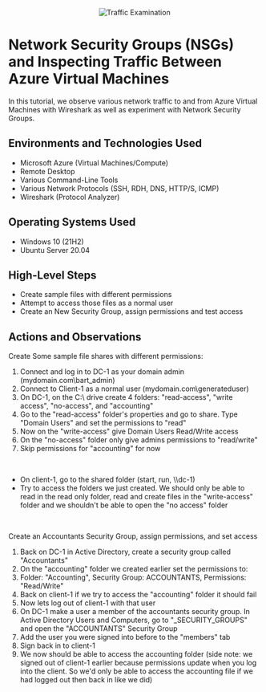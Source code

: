 <p align="center">
<img src="https://i.imgur.com/Ua7udoS.png" alt="Traffic Examination"/>
</p>

<h1>Network Security Groups (NSGs) and Inspecting Traffic Between Azure Virtual Machines</h1>
In this tutorial, we observe various network traffic to and from Azure Virtual Machines with Wireshark as well as experiment with Network Security Groups. <br />


<h2>Environments and Technologies Used</h2>

- Microsoft Azure (Virtual Machines/Compute)
- Remote Desktop
- Various Command-Line Tools
- Various Network Protocols (SSH, RDH, DNS, HTTP/S, ICMP)
- Wireshark (Protocol Analyzer)

<h2>Operating Systems Used </h2>

- Windows 10 (21H2)
- Ubuntu Server 20.04

<h2>High-Level Steps</h2>

- Create sample files with different permissions
- Attempt to access those files as a normal user
- Create an New Security Group, assign permissions and test access

<h2>Actions and Observations</h2>


<p>
  Create Some sample file shares with different permissions:
<ol>
  <li>Connect and log in to DC-1 as your domain admin (mydomain.com\bart_admin)</li>
  <li>Connect to Client-1 as a normal user (mydomain.com\generateduser)</li>
  <li>On DC-1, on the C:\ drive create 4 folders: "read-access", "write access", "no-access", and "accounting"</li>
  <li>Go to the "read-access" folder's properties and go to share. Type "Domain Users" and set the permissions to "read" </li>
  <li>Now on the "write-access" give Domain Users Read/Write access</li>
  <li>On the "no-access" folder only give admins permissions to "read/write"</li>
  <li>Skip permissions for "accounting" for now</li>
</ol>
</p>
<br />

<p>
  <ul>
    <li>On client-1, go to the shared folder (start, run, \\dc-1)</li>
    <li>Try to access the folders we just created. We should only be able to read in the read only folder, read and create files in the "write-access" folder and we shouldn't be able to open the "no access" folder</li>
  </ul>
</p>
<br />


<p>
  Create an Accountants Security Group, assign permissions, and set access
<ol>
  <li>Back on DC-1 in Active Directory, create a security group called "Accountants"</li>
  <li>On the "accounting" folder we created earlier set the permissions to:</li>
  <li>Folder: "Accounting", Security Group: ACCOUNTANTS, Permissions: "Read/Write"</li>
  <li>Back on client-1 if we try to access the "accounting" folder it should fail</li>
  <li>Now lets log out of client-1 with that user</li>
  <li>On DC-1 make a user a member of the accountants security group. In Active Directory Users and Computers, go to "_SECURITY_GROUPS" and open the "ACCOUNTANTS" Security Group </li>
  <li>Add the user you were signed into before to the "members" tab</li>
  <li>Sign back in to client-1 </li>
  <li>We now should be able to access the accounting folder (side note: we signed out of client-1 earlier because permissions update when you log into the client. So we'd only be able to access the accounting file if we had logged out then back in like we did)</li>
</ol>
</p>
<br />
